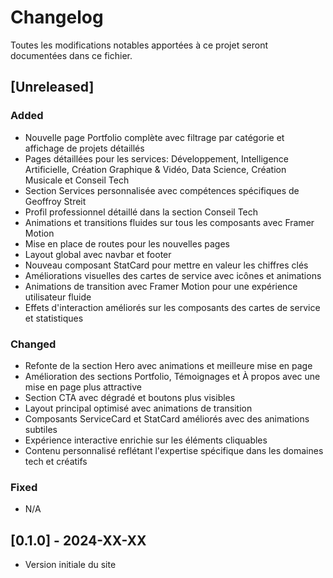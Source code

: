 
# Changelog

Toutes les modifications notables apportées à ce projet seront documentées dans ce fichier.

## [Unreleased]

### Added
- Nouvelle page Portfolio complète avec filtrage par catégorie et affichage de projets détaillés
- Pages détaillées pour les services: Développement, Intelligence Artificielle, Création Graphique & Vidéo, Data Science, Création Musicale et Conseil Tech
- Section Services personnalisée avec compétences spécifiques de Geoffroy Streit
- Profil professionnel détaillé dans la section Conseil Tech
- Animations et transitions fluides sur tous les composants avec Framer Motion
- Mise en place de routes pour les nouvelles pages
- Layout global avec navbar et footer
- Nouveau composant StatCard pour mettre en valeur les chiffres clés
- Améliorations visuelles des cartes de service avec icônes et animations
- Animations de transition avec Framer Motion pour une expérience utilisateur fluide
- Effets d'interaction améliorés sur les composants des cartes de service et statistiques

### Changed
- Refonte de la section Hero avec animations et meilleure mise en page
- Amélioration des sections Portfolio, Témoignages et À propos avec une mise en page plus attractive
- Section CTA avec dégradé et boutons plus visibles
- Layout principal optimisé avec animations de transition
- Composants ServiceCard et StatCard améliorés avec des animations subtiles
- Expérience interactive enrichie sur les éléments cliquables
- Contenu personnalisé reflétant l'expertise spécifique dans les domaines tech et créatifs

### Fixed
- N/A

## [0.1.0] - 2024-XX-XX
- Version initiale du site
